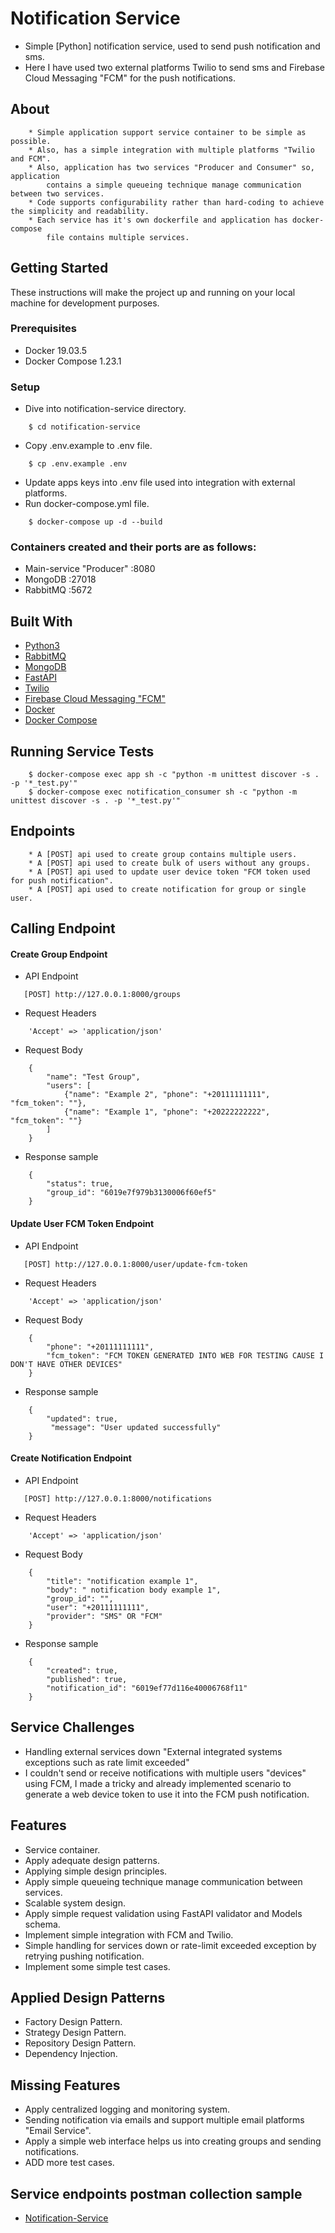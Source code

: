 # Notification Service
- Simple [Python] notification service, used to send push notification and sms.
- Here I have used two external platforms Twilio to send sms and Firebase Cloud Messaging "FCM" for the push notifications.
## About
```
    * Simple application support service container to be simple as possible.
    * Also, has a simple integration with multiple platforms "Twilio and FCM".
    * Also, application has two services "Producer and Consumer" so, application
        contains a simple queueing technique manage communication between two services.
    * Code supports configurability rather than hard-coding to achieve the simplicity and readability.
    * Each service has it's own dockerfile and application has docker-compose
        file contains multiple services.
```
## Getting Started
These instructions will make the project up and running on your local machine for development purposes.
### Prerequisites
* Docker 19.03.5
* Docker Compose 1.23.1
### Setup
* Dive into notification-service directory.
```
    $ cd notification-service
```
* Copy .env.example to .env file.
```
    $ cp .env.example .env
```
* Update apps keys into .env file used into integration with external platforms.
* Run docker-compose.yml file.
```
    $ docker-compose up -d --build
```
### Containers created and their ports are as follows:
* Main-service "Producer" :8080
* MongoDB :27018
* RabbitMQ :5672
## Built With
* [Python3](https://www.python.org/doc/)
* [RabbitMQ](https://www.rabbitmq.com/documentation.html)
* [MongoDB](https://docs.mongodb.com/)
* [FastAPI](https://fastapi.tiangolo.com/)
* [Twilio](https://www.twilio.com/)
* [Firebase Cloud Messaging "FCM"](https://firebase.google.com/docs/cloud-messaging)
* [Docker](https://docs.docker.com/)
* [Docker Compose](https://docs.docker.com/compose/)
## Running Service Tests
```
    $ docker-compose exec app sh -c "python -m unittest discover -s . -p '*_test.py'"
    $ docker-compose exec notification_consumer sh -c "python -m unittest discover -s . -p '*_test.py'"
```
## Endpoints
```
    * A [POST] api used to create group contains multiple users.
    * A [POST] api used to create bulk of users without any groups.
    * A [POST] api used to update user device token "FCM token used for push notification".
    * A [POST] api used to create notification for group or single user.
```
## Calling Endpoint
#### Create Group Endpoint
* API Endpoint
```
   [POST] http://127.0.0.1:8000/groups
```
* Request Headers
```
    'Accept' => 'application/json'
```
* Request Body
```
    {
        "name": "Test Group",
        "users": [
            {"name": "Example 2", "phone": "+20111111111", "fcm_token": ""},
            {"name": "Example 1", "phone": "+20222222222", "fcm_token": ""}
        ]
    }
```
* Response sample
```
    {
        "status": true, 
        "group_id": "6019e7f979b3130006f60ef5"
    }
```
#### Update User FCM Token Endpoint
* API Endpoint
```
   [POST] http://127.0.0.1:8000/user/update-fcm-token
```
* Request Headers
```
    'Accept' => 'application/json'
```
* Request Body
```
    {
        "phone": "+20111111111",
        "fcm_token": "FCM TOKEN GENERATED INTO WEB FOR TESTING CAUSE I DON'T HAVE OTHER DEVICES"
    }
```
* Response sample
```
    {
        "updated": true,
         "message": "User updated successfully"
    }
```
#### Create Notification Endpoint
* API Endpoint
```
   [POST] http://127.0.0.1:8000/notifications
```
* Request Headers
```
    'Accept' => 'application/json'
```
* Request Body
```
    {
        "title": "notification example 1",
        "body": " notification body example 1",
        "group_id": "",
        "user": "+20111111111",
        "provider": "SMS" OR "FCM"
    }
```
* Response sample
```
    {
        "created": true, 
        "published": true, 
        "notification_id": "6019ef77d116e40006768f11"
    }
```
## Service Challenges
* Handling external services down "External integrated systems exceptions such as rate limit exceeded"
* I couldn't send or receive notifications with multiple users "devices" using FCM, 
    I made a tricky and already implemented scenario to 
    generate a web device token to use it into the FCM push notification.
## Features
* Service container.
* Apply adequate design patterns.
* Applying simple design principles.
* Apply simple queueing technique manage communication between services.
* Scalable system design.
* Apply simple request validation using FastAPI validator and Models schema.
* Implement simple integration with FCM and Twilio.
* Simple handling for services down or rate-limit exceeded exception by retrying pushing notification.
* Implement some simple test cases.
## Applied Design Patterns
* Factory Design Pattern.
* Strategy Design Pattern.
* Repository Design Pattern.
* Dependency Injection.
## Missing Features
* Apply centralized logging and monitoring system.
* Sending notification via emails and support multiple email platforms "Email Service".
* Apply a simple web interface helps us into creating groups and sending notifications.
* ADD more test cases.
## Service endpoints postman collection sample
* [Notification-Service](https://www.getpostman.com/collections/aadd03f498e2062eb6e0)
